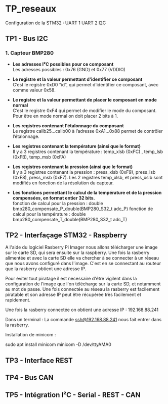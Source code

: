 # TP_reseaux

Configuration de la STM32 : 
UART 1 
UART 2
I2C 


## TP1 - Bus I2C

### 1.  Capteur BMP280
    
- **Les adresses I²C possibles pour ce composant**  
    Les adresses possibles : 0x76 (GND) et 0x77 (VDDIO)
        
- **Le registre et la valeur permettant d'identifier ce composant**  
    C’est le registre  0xD0 “id”, qui permet d’identifier ce composant, avec comme valeur 0x58.
     
- **Le registre et la valeur permettant de placer le composant en mode normal**  
    C’est le registre  0xF4 qui permet de modifier le mode du composant. Pour être en mode normal on doit placer 2 bits à 1.
     
- **Les registres contenant l'étalonnage du composant**  
    Le registre calib25...calib00 à l’adresse 0xA1…0x88  permet de contrôler l’étalonnage.
     
- **Les registres contenant la température (ainsi que le format)**  
    Il y a 3 registres contenant la température : temp_xlsb (0xFC) , temp_lsb (0xFB), temp_msb (0xFA)
        
- **Les registres contenant la pression (ainsi que le format)**  
    Il y a 3 registres contenant la pression : press_xlsb (0xF9),  press_lsb (0xF8), press_msb (0xF7).
    Les 2 registres temp_xlsb, et press_xslb sont modifiés en fonction de la résolution du capteur. 
      
- **Les fonctions permettant le calcul de la température et de la pression compensées, en format entier 32 bits.**  
    fonction de calcul pour la pression : double bmp280_compensate_P_double(BMP280_S32_t adc_P)
    fonction de calcul pour la température : double bmp280_compensate_T_double(BMP280_S32_t adc_T) 

## TP2 - Interfaçage STM32 - Raspberry

A l'aide du logiciel Rasberry Pi Imager nous allons télécharger une image sur le carte SD, qui sera ensuite sur la raspberry. Une fois la rasberry alimentée et avec la carte SD elle va chercher à se connecter à un réseau que nous avons configuré dans l'image. C'est en se connectant au routeur que la rasberry obtient une adresse IP.

Pour éviter tout piratage il est necessaire d'être vigilent dans la configuration de l'image que l'on télécharge sur la carte SD, et notamment au mot de passe. Une fois connectée au réseau la rasberry est facilement piratable et son adresse IP peut être récupérée très facilement et rapidement.

Une fois la rasberry connectée on obtient une adresse IP : 192.168.88.241

Dans un terminal : 
La commande ssh@192.168.88.241 nous fait entrer dans la rasberry.


Installation de minicom :

sudo apt install minicom
minicom -D /dev/ttyAMA0




## TP3 - Interface REST

## TP4 - Bus CAN


## TP5 - Intégration I²C - Serial - REST - CAN
